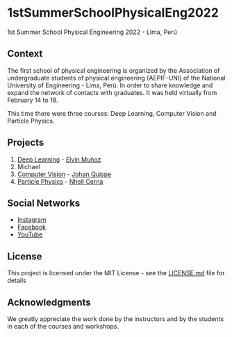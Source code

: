 # 1stSummerSchoolPhysicalEng2022
1st Summer School Physical Engineering 2022 - Lima, Perú

## Context
The first school of physical engineering is organized by the Association of undergraduate students of physical engineering (AEPIF-UNI) of the National University of Engineering - Lima, Perú.
In order to share knowledge and expand the network of contacts with graduates.
It was held virtually from February 14 to 18.

This time there were three courses: Deep Learning, Computer Vision and Particle Physics.

## Projects
1. [Deep Learning](http://www.dropwizard.io/1.0.2/docs/) - [Elvin Muñoz](https://rometools.github.io/rome/)
  1. Michael
2. [Computer Vision](https://maven.apache.org/) - [Johan Quispe](https://rometools.github.io/rome/)
3. [Particle Physics](https://rometools.github.io/rome/) - [Nhell Cerna](https://rometools.github.io/rome/)

## Social Networks
* [Instagram](http://www.dropwizard.io/1.0.2/docs/) 
* [Facebook](https://maven.apache.org/)
* [YouTube](https://rometools.github.io/rome/) 


## License

This project is licensed under the MIT License - see the [LICENSE.md](LICENSE.md) file for details

## Acknowledgments

We greatly appreciate the work done by the instructors and by the students in each of the courses and workshops.
